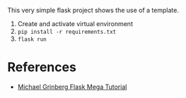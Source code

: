 This very simple flask project shows the use of a template.


1. Create and activate virtual environment 
2. `pip install -r requirements.txt`
3. `flask run`

# References

* [Michael Grinberg Flask Mega Tutorial](https://blog.miguelgrinberg.com/post/the-flask-mega-tutorial-part-ii-templates)